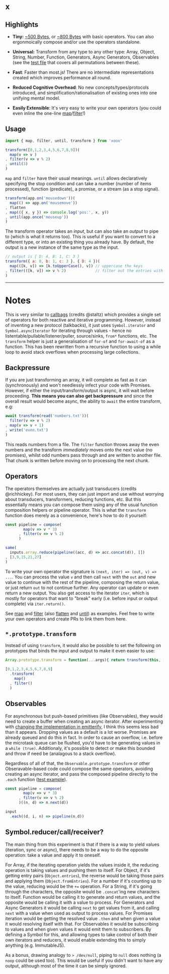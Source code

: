 # `x`

## Highlights

* **Tiny:** [~500 Bytes](https://github.com/pemrouz/xoox-transform/blob/master/transform.min.js.gz), or [~800 Bytes](https://github.com/pemrouz/xoox/blob/master/xoox.min.js.gz) with basic operators. You can also ergonmoically compose and/or use the operators standalone. 

* **Universal:** Transform from any type to any other type: Array, Object, String, Number, Function, Generators, Async Generators, Observables (see the [test file]() that covers all permutations between these).

* **Fast**: Faster than most.js! There are no intermediate representations created which improves performance all round.

* **Reduced Cognitive Overhead**: No new concepts/types/protocols introduced, and simplification/rationalisation of existing ones into one unifying mental model.

* **Easily Extensible**: It's very easy to write your own operators (you could even inline the one-line [map](https://github.com/pemrouz/xoox-map/blob/master/index.js#L1)/[filter](https://github.com/pemrouz/xoox-filter/blob/master/index.js#L1-L3)!)

## Usage 

```js
import { map, filter, until, transform } from 'xoox'

transform([0,1,2,3,4,5,6,7,8,9])(
  map(v => v )
, filter(v => v % 2)
, until(3)
)
```

`map` and `filter` have their usual meanings. `until`  allows declaratively specifying the stop condition and can take a number (number of items processed), function (predicate), a promise, or a stream (as a stop signal). 

```js
transform(app.on('mousedown'))(
  map(() => app.on('mousemove'))
, flatten
, map(({ x, y }) => console.log('pos:', x, y))
, until(app.once('mouseup'))
)
```

The transform operator takes an _input_, but can also take an _output_ to pipe to (which is what it returns too). This is useful if you want to convert to a different type, or into an existing thing you already have. By default, the output is a new instance of the same type as the input. 

```js
// output is { D: 4, B: 1, C: 3 }
transform({ a: 0, b: 1, c: 3 }, { D: 4 })( 
  map(([k, v]) => [k.toUpperCase(), v]) // uppercase the keys
, filter(([k, v]) => v % 2)             // filter out the entries with even values
)
```

---

# Notes

This is very similar to [callbags](https://github.com/staltz/callbag-basics) (credits @staltz) which provides a single set of operators for both reactive and iterative programming. However, instead of inventing a new protocol (talkbacks), it just uses `Symbol.iterator` and `Symbol.asyncIterator` for iterating through values - hence no listentable/pullable/listener/puller, source/sinks, `from*` functions, etc. The `transform` helper is just a generalisation of `for-of` and `for-await-of` as a function. This has been rewritten from a recursive function to using a while loop to avoid stack overflows when processing large collections. 

## Backpressure

If you are just transforming an array, it will complete as fast as it can (synchronously) and won't needlessly infect your code with Promises. However, if either the input/transform/output is async, it will wait before proceeding. **This means you can also get backpressure** and since the overall result would become async, the ability to `await` the entire transform, e.g: 

```js
await transform(read('numbers.txt'))(
  filter(v => v % 2)
, map(v => v + 1)
, write('even.txt')
)
```

This reads numbers from a file. The `filter` function throws away the even numbers and the transform _immediately_ moves onto the next value (no promises), whilst odd numbers pass through and are written to another file. That chunk is written before moving on to processing the next chunk.

## Operators

The operators themselves are actually just transducers (credits @richhickey). For most users, they can just import and use without worrying about transducers, transformers, reducing functions, etc. But this essentially means you can compose them using any of the usual function composition helpers or pipeline operator. This is what the `transform` function does merely as a convenience, here's how to do it yourself:

```js
const pipeline = compose(
        map(v => v * 3)
      , filter(v => v % 2)
      )

same(
  inputs.array.reduce(pipeline((acc, d) => acc.concat(d)), [])
, [3,9,15,21,27]
)
```

To write your own operator the signature is `(next, iter) => (out, v) => ...`. You can process the value `v` and then call `next` with the `out` and new value to continue with the rest of the pipeline, composing the return value, or just return `out` to not continue further. Any operator can update or even return a new output. You also get access to the iterator `iter`, which is mostly for operators that want to "break" early (i.e. before input or output complete) via `iter.return()`. 

See [map](https://github.com/pemrouz/xoox-map/blob/master/index.js) and [filter](https://github.com/pemrouz/xoox-filter/blob/master/index.js)  (also [flatten](https://github.com/pemrouz/xoox-flatten/blob/master/index.js) and [until](https://github.com/pemrouz/xoox-until/blob/master/index.js)) as examples. Feel free to write your own operators and create PRs to link them from here. 

## `*.prototype.transform` 

Instead of using `transform`, it would also be possible to set the following on prototypes that binds the input and output to make it even easier to use: 

```js
Array.prototype.transform = function(...args){ return transform(this, [])(...args) }

[0,1,2,3,4,5,6,7,8,9]
  .transform(
    map()
  , filter()
  )
```

## Observables

For asynchronous but push-based primitives (like Observables), they would need to create a buffer when creating an async iterator. After experimenting with [changing the implementation in emitterify](https://github.com/utilise/emitterify/blob/master/index.js#L163-L187), I think this seems less bad than it appears. Dropping values as a default is a lot worse. Promises are already queued and do this in fact. In order to cause an overflow, i.e. before the microtask queue can be flushed, you'd have to be generating values in a `while (true)`. Additionaly, it's possible to detect or make this bounded and throw if need be (analagous to a stack overflow).

Regardless of all of that, the `Observable.prototype.transform` or other Obseravable-based code could compose the same operators, avoiding creating an async iterator, and pass the composed pipeline directly to the `.each`  function ([test example](https://github.com/pemrouz/xoox/blob/master/map-fliter-until.test.js#L932-L948)). 

```js
const pipeline = compose(
        map(v => v * 3)
      , filter(v => v % 2)
      )((n, d) => n.next(d))

input
  .each((d, i, n) => pipeline(n,d))
```

## Symbol.reducer/call/receiver?

The main thing from this experiment is that if there is a way to yield values (iteration, sync or async), there needs to be a way to do the opposite operation: take a value and apply it to oneself. 

For Array, if the iterating operation yields the values inside it, the reducing operation is taking values and pushing them to itself. For Object, if it's getting entry pairs (`Object.entries`), the reverse would be taking those pairs and applying them (`Object.fromEntries`). For a number if it's counting up to the value, reducing would be the `+=` operation. For a String, if it's going through the characters, the opposite would be `.concat`'ing new characters to itself. Function would be calling it to generate and return values, and the opposite would be calling it with a value to process. For Generators and Async Generators it would be calling `next` to get values from it, and calling `next` with a value when used as output to process values. For Promises iteration would be getting the resolved value `.then` and when given a value it would resolving itself with that. For Observables it would be subscribing to values and when given values it would emit them to subscribers. By defining a Symbol for this, and allowing types to take control of both their own iterators and reducers, it would enable extending this to simply anything (e.g. ImmutableJS). 

As a bonus, drawing analogy to `> /dev/null`, piping to `null` does nothing (a `noop` could be used too). This would be useful if you didn't want to have any output, although most of the time it can be simply ignored.